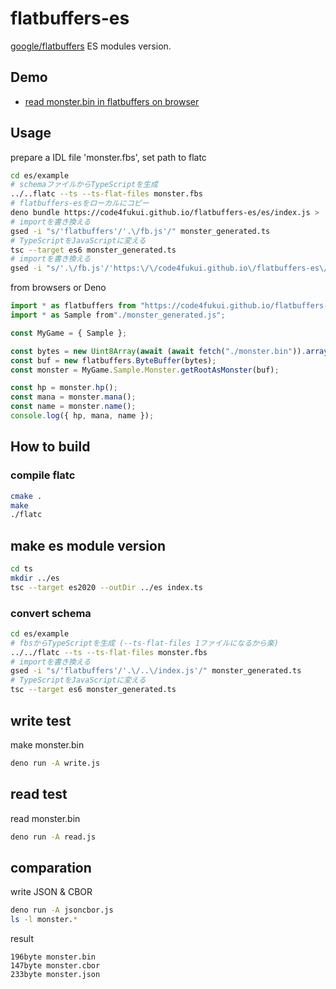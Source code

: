 # flatbuffers-es

[google/flatbuffers](https://github.com/google/flatbuffers) ES modules version.

## Demo

- [read monster.bin in flatbuffers on browser](https://code4fukui.github.io/flatbuffers-es/es/example/)

## Usage

prepare a IDL file 'monster.fbs', set path to flatc
```bash
cd es/example
# schemaファイルからTypeScriptを生成
../..flatc --ts --ts-flat-files monster.fbs
# flatbuffers-esをローカルにコピー
deno bundle https://code4fukui.github.io/flatbuffers-es/es/index.js > ./fb.js
# importを書き換える
gsed -i "s/'flatbuffers'/'.\/fb.js'/" monster_generated.ts
# TypeScriptをJavaScriptに変える
tsc --target es6 monster_generated.ts 
# importを書き換える
gsed -i "s/'.\/fb.js'/'https:\/\/code4fukui.github.io\/flatbuffers-es\/es\/index.js'/" monster_generated.js
```

from browsers or Deno
```JavaScript
import * as flatbuffers from "https://code4fukui.github.io/flatbuffers-es/es/index.js";
import * as Sample from"./monster_generated.js";

const MyGame = { Sample };

const bytes = new Uint8Array(await (await fetch("./monster.bin")).arrayBuffer());
const buf = new flatbuffers.ByteBuffer(bytes);
const monster = MyGame.Sample.Monster.getRootAsMonster(buf);

const hp = monster.hp();
const mana = monster.mana();
const name = monster.name();
console.log({ hp, mana, name });
```

## How to build

### compile flatc

```bash
cmake .
make
./flatc
```

## make es module version

```bash
cd ts
mkdir ../es
tsc --target es2020 --outDir ../es index.ts
```

### convert schema

```bash
cd es/example
# fbsからTypeScriptを生成 (--ts-flat-files 1ファイルになるから楽)
../../flatc --ts --ts-flat-files monster.fbs
# importを書き換える
gsed -i "s/'flatbuffers'/'.\/..\/index.js'/" monster_generated.ts
# TypeScriptをJavaScriptに変える
tsc --target es6 monster_generated.ts 
```

## write test

make monster.bin
```bash
deno run -A write.js
```

## read test

read monster.bin
```bash
deno run -A read.js
```

## comparation

write JSON & CBOR
```bash
deno run -A jsoncbor.js
ls -l monster.*
```

result
```
196byte monster.bin
147byte monster.cbor
233byte monster.json
```
